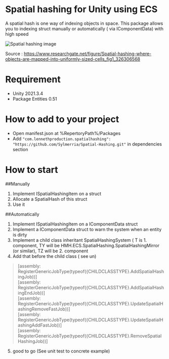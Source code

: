 # Spatial hashing for Unity using ECS 
A spatial hash is one way of indexing objects in space.
This package allows you to indexing struct manually or automatically ( via IComponentData) with high speed

![Spatial hashing image](https://zupimages.net/up/22/21/uw0s.png)

Source : https://www.researchgate.net/figure/Spatial-hashing-where-objects-are-mapped-into-uniformly-sized-cells_fig1_326306568

# Requirement
- Unity 2021.3.4
- Package Entities 0.51

# How to add to your project
- Open manifest.json at %RepertoryPath%/Packages
- Add ```"com.lennethproduction.spatialhashing": "https://github.com/Sylmerria/Spatial-Hashing.git"``` in dependencies section

# How to start

##Manually
1. Implement ISpatialHashingItem on a struct
2. Allocate a SpatialHash of this struct
3. Use it

##Automatically
1. Implement ISpatialHashingItem on a IComponentData struct
2. Implement a IComponentData struct to warn the system when an entity is dirty
3. Implement a child class inheritant SpatialHashingSystem ( T is 1. component, TY will be HMH.ECS.SpatialHashing.SpatialHashingMirror (or similar), TZ will be 2. component
4. Add that before the child class ( see un)
>  [assembly: RegisterGenericJobType(typeof({CHILDCLASSTYPE}.AddSpatialHashingJob))]  
   [assembly: RegisterGenericJobType(typeof({CHILDCLASSTYPE}.AddSpatialHashingEndJob))]  
   [assembly: RegisterGenericJobType(typeof({CHILDCLASSTYPE}.UpdateSpatialHashingRemoveFastJob))]  
   [assembly: RegisterGenericJobType(typeof({CHILDCLASSTYPE}.UpdateSpatialHashingAddFastJob))]  
   [assembly: RegisterGenericJobType(typeof({CHILDCLASSTYPE}.RemoveSpatialHashingJob))]  
5. good to go (See unit test to concrete example)
